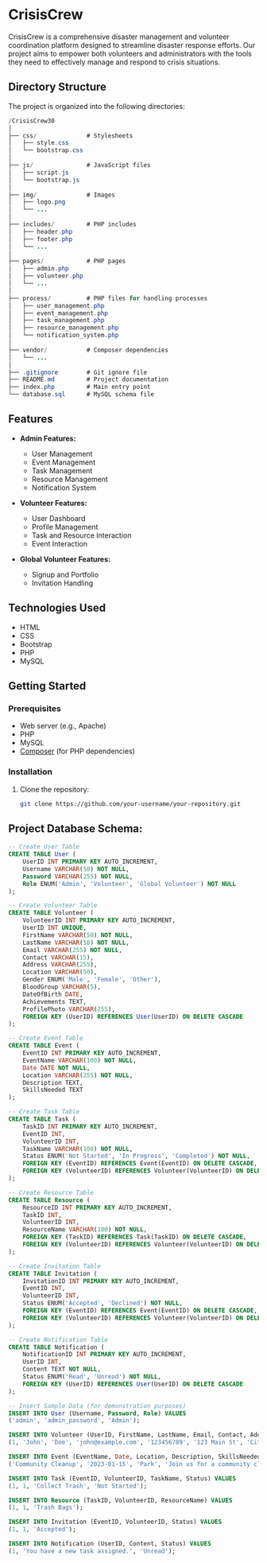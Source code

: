 # CrisisCrew

CrisisCrew is a comprehensive disaster management and volunteer coordination platform designed to streamline disaster response efforts. Our project aims to empower both volunteers and administrators with the tools they need to effectively manage and respond to crisis situations.

## Directory Structure

The project is organized into the following directories:
```java
/CrisisCrew30
│
├── css/              # Stylesheets
│   ├── style.css
│   └── bootstrap.css
│
├── js/               # JavaScript files
│   ├── script.js
│   └── bootstrap.js
│
├── img/              # Images
│   ├── logo.png
│   └── ...
│
├── includes/         # PHP includes
│   ├── header.php
│   ├── footer.php
│   └── ...
│
├── pages/            # PHP pages
│   ├── admin.php
│   ├── volunteer.php
│   └── ...
│
├── process/          # PHP files for handling processes
│   ├── user_management.php
│   ├── event_management.php
│   ├── task_management.php
│   ├── resource_management.php
│   └── notification_system.php
│
├── vendor/           # Composer dependencies
│   └── ...
│
├── .gitignore        # Git ignore file
├── README.md         # Project documentation
├── index.php         # Main entry point
└── database.sql      # MySQL schema file

```
## Features

- **Admin Features:**
  - User Management
  - Event Management
  - Task Management
  - Resource Management
  - Notification System

- **Volunteer Features:**
  - User Dashboard
  - Profile Management
  - Task and Resource Interaction
  - Event Interaction

- **Global Volunteer Features:**
  - Signup and Portfolio
  - Invitation Handling

## Technologies Used

- HTML
- CSS
- Bootstrap
- PHP
- MySQL

## Getting Started

### Prerequisites

- Web server (e.g., Apache)
- PHP
- MySQL
- [Composer](https://getcomposer.org/) (for PHP dependencies)

### Installation

1. Clone the repository:

   ```bash
   git clone https://github.com/your-username/your-repository.git


## Project Database Schema:
```sql
-- Create User Table
CREATE TABLE User (
    UserID INT PRIMARY KEY AUTO_INCREMENT,
    Username VARCHAR(50) NOT NULL,
    Password VARCHAR(255) NOT NULL,
    Role ENUM('Admin', 'Volunteer', 'Global Volunteer') NOT NULL
);

-- Create Volunteer Table
CREATE TABLE Volunteer (
    VolunteerID INT PRIMARY KEY AUTO_INCREMENT,
    UserID INT UNIQUE,
    FirstName VARCHAR(50) NOT NULL,
    LastName VARCHAR(50) NOT NULL,
    Email VARCHAR(255) NOT NULL,
    Contact VARCHAR(15),
    Address VARCHAR(255),
    Location VARCHAR(50),
    Gender ENUM('Male', 'Female', 'Other'),
    BloodGroup VARCHAR(5),
    DateOfBirth DATE,
    Achievements TEXT,
    ProfilePhoto VARCHAR(255),
    FOREIGN KEY (UserID) REFERENCES User(UserID) ON DELETE CASCADE
);

-- Create Event Table
CREATE TABLE Event (
    EventID INT PRIMARY KEY AUTO_INCREMENT,
    EventName VARCHAR(100) NOT NULL,
    Date DATE NOT NULL,
    Location VARCHAR(255) NOT NULL,
    Description TEXT,
    SkillsNeeded TEXT
);

-- Create Task Table
CREATE TABLE Task (
    TaskID INT PRIMARY KEY AUTO_INCREMENT,
    EventID INT,
    VolunteerID INT,
    TaskName VARCHAR(100) NOT NULL,
    Status ENUM('Not Started', 'In Progress', 'Completed') NOT NULL,
    FOREIGN KEY (EventID) REFERENCES Event(EventID) ON DELETE CASCADE,
    FOREIGN KEY (VolunteerID) REFERENCES Volunteer(VolunteerID) ON DELETE CASCADE
);

-- Create Resource Table
CREATE TABLE Resource (
    ResourceID INT PRIMARY KEY AUTO_INCREMENT,
    TaskID INT,
    VolunteerID INT,
    ResourceName VARCHAR(100) NOT NULL,
    FOREIGN KEY (TaskID) REFERENCES Task(TaskID) ON DELETE CASCADE,
    FOREIGN KEY (VolunteerID) REFERENCES Volunteer(VolunteerID) ON DELETE CASCADE
);

-- Create Invitation Table
CREATE TABLE Invitation (
    InvitationID INT PRIMARY KEY AUTO_INCREMENT,
    EventID INT,
    VolunteerID INT,
    Status ENUM('Accepted', 'Declined') NOT NULL,
    FOREIGN KEY (EventID) REFERENCES Event(EventID) ON DELETE CASCADE,
    FOREIGN KEY (VolunteerID) REFERENCES Volunteer(VolunteerID) ON DELETE CASCADE
);

-- Create Notification Table
CREATE TABLE Notification (
    NotificationID INT PRIMARY KEY AUTO_INCREMENT,
    UserID INT,
    Content TEXT NOT NULL,
    Status ENUM('Read', 'Unread') NOT NULL,
    FOREIGN KEY (UserID) REFERENCES User(UserID) ON DELETE CASCADE
);

-- Insert Sample Data (for demonstration purposes)
INSERT INTO User (Username, Password, Role) VALUES
('admin', 'admin_password', 'Admin');

INSERT INTO Volunteer (UserID, FirstName, LastName, Email, Contact, Address, Location, Gender, BloodGroup, DateOfBirth, Achievements, ProfilePhoto) VALUES
(1, 'John', 'Doe', 'john@example.com', '123456789', '123 Main St', 'City', 'Male', 'A+', '1990-01-01', 'Volunteer of the Year', 'john.jpg');

INSERT INTO Event (EventName, Date, Location, Description, SkillsNeeded) VALUES
('Community Cleanup', '2023-01-15', 'Park', 'Join us for a community cleanup event!', 'Cleaning, Teamwork');

INSERT INTO Task (EventID, VolunteerID, TaskName, Status) VALUES
(1, 1, 'Collect Trash', 'Not Started');

INSERT INTO Resource (TaskID, VolunteerID, ResourceName) VALUES
(1, 1, 'Trash Bags');

INSERT INTO Invitation (EventID, VolunteerID, Status) VALUES
(1, 1, 'Accepted');

INSERT INTO Notification (UserID, Content, Status) VALUES
(1, 'You have a new task assigned.', 'Unread');

```
